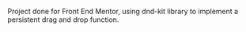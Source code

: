 Project done for Front End Mentor, using dnd-kit library to implement a persistent drag and drop function.
